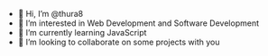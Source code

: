 - 👋 Hi, I’m @thura8
- 👀 I’m interested in Web Development and Software Development
- 🌱 I’m currently learning JavaScript 
- 💞️ I’m looking to collaborate on some projects with you

<!---
thura8/thura8 is a ✨ special ✨ repository because its `README.md` (this file) appears on your GitHub profile.
You can click the Preview link to take a look at your changes.
--->

